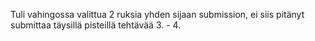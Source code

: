 Tuli vahingossa valittua 2 ruksia yhden sijaan submission, ei siis pitänyt submittaa täysillä pisteillä tehtävää 3. - 4.
